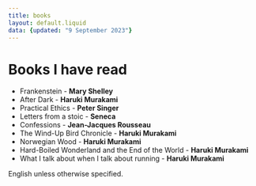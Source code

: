 ```yaml
---
title: books
layout: default.liquid
data: {updated: "9 September 2023"}
---
```


# Books I have read

- Frankenstein - **Mary Shelley**
- After Dark - **Haruki Murakami**
- Practical Ethics - **Peter Singer**
- Letters from a stoic - **Seneca**
- Confessions - **Jean-Jacques Rousseau**
- The Wind-Up Bird Chronicle - **Haruki Murakami**
- Norwegian Wood - **Haruki Murakami**
- Hard-Boiled Wonderland and the End of the World - **Haruki Murakami**
- What I talk about when I talk about running - **Haruki Murakami**

English unless otherwise specified.
